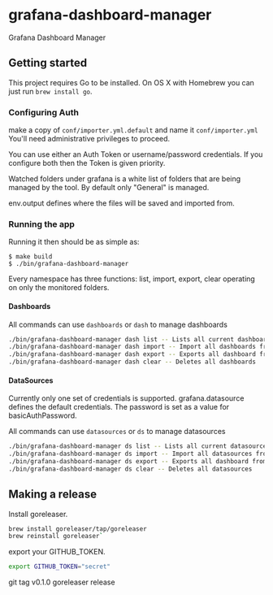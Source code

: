 # grafana-dashboard-manager

Grafana Dashboard Manager

## Getting started

This project requires Go to be installed. On OS X with Homebrew you can just run `brew install go`.

### Configuring Auth

make a copy of `conf/importer.yml.default` and name it `conf/importer.yml` You'll need administrative privileges to proceed.

You can use either an Auth Token or username/password credentials.  If you configure both then the Token is given priority.

Watched folders under grafana is a white list of folders that are being managed by the tool.  By default only "General" is managed.  

env.output defines where the files will be saved and imported from.

### Running the app

Running it then should be as simple as:

```console
$ make build
$ ./bin/grafana-dashboard-manager
```

Every namespace has three functions: list, import, export, clear operating on only the monitored folders.

#### Dashboards

All commands can use `dashboards` or `dash` to manage dashboards

```sh
./bin/grafana-dashboard-manager dash list -- Lists all current dashboards
./bin/grafana-dashboard-manager dash import -- Import all dashboards from grafana to local file system
./bin/grafana-dashboard-manager dash export -- Exports all dashboard from local filesystem (matching folder filter) to Grafana
./bin/grafana-dashboard-manager dash clear -- Deletes all dashboards
```

#### DataSources

Currently only one set of credentials is supported.  grafana.datasource defines the default credentials.  The password is set as a value for 
basicAuthPassword.  


All commands can use `datasources` or `ds` to manage datasources

```sh
./bin/grafana-dashboard-manager ds list -- Lists all current datasources
./bin/grafana-dashboard-manager ds import -- Import all datasources from grafana to local file system
./bin/grafana-dashboard-manager ds export -- Exports all dashboard from local filesystem (matching folder filter) to Grafana
./bin/grafana-dashboard-manager ds clear -- Deletes all datasources
```


## Making a release

Install goreleaser.

```sh
brew install goreleaser/tap/goreleaser
brew reinstall goreleaser`
```

export your GITHUB_TOKEN.

```sh
export GITHUB_TOKEN="secret"
```

git tag v0.1.0
goreleaser release
